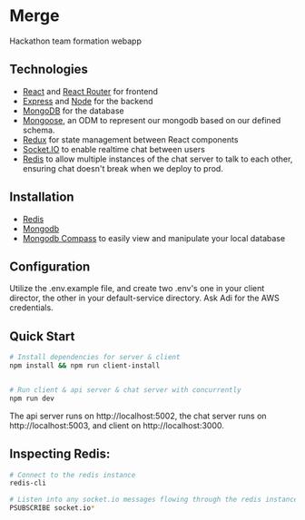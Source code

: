 # Merge

Hackathon team formation webapp

## Technologies

- [React](https://reactjs.org) and [React Router](https://reacttraining.com/react-router/) for frontend
- [Express](http://expressjs.com/) and [Node](https://nodejs.org/en/) for the backend
- [MongoDB](https://www.mongodb.com/) for the database
- [Mongoose](https://mongoosejs.com), an ODM to represent our mongodb based on our defined schema.
- [Redux](https://redux.js.org/basics/usagewithreact) for state management between React components
- [Socket.IO](https://socket.io) to enable realtime chat between users
- [Redis](https://redis.io) to allow multiple instances of the chat server to talk to each other, ensuring chat doesn't break when we deploy to prod.

## Installation
- [Redis](https://redis.io/docs/getting-started/installation/)
- [Mongodb](https://www.mongodb.com/docs/manual/administration/install-community/)
- [Mongodb Compass](https://www.mongodb.com/try/download/compass) to easily view and manipulate your local database

## Configuration

Utilize the .env.example file, and create two .env's one in your client director, the other in your
default-service directory.
Ask Adi for the AWS credentials.

## Quick Start

```bash
# Install dependencies for server & client
npm install && npm run client-install


# Run client & api server & chat server with concurrently
npm run dev

```
The api server runs on http://localhost:5002, the chat server runs on http://localhost:5003, and client on http://localhost:3000.

## Inspecting Redis:

```bash
# Connect to the redis instance
redis-cli

# Listen into any socket.io messages flowing through the redis instance.
PSUBSCRIBE socket.io*
```

